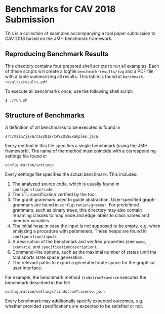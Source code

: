 Benchmarks for CAV 2018 Submission
==================================

This is a collection of examples accompanying a tool paper submission to CAV 2018 based on the JMH benchmark framework.

## Reproducing Benchmark Results

This directory contains four prepared shell scripts to run all examples.
Each of these scripts will create a logfile `benchmark-results/log` and a PDF file with a table summarizing all results.
This table is found at `benchmark-results/results.pdf`.

To execute all benchmarks once, use the following shell script:

    $ ./run.sh

## Structure of Benchmarks

A definition of all benchmarks to be executed is found in

    src/main/java/cav2018/CAV2018Examples.java

Every method in this file specifies a single benchmark (using the JMH framework).
The name of the method must coincide with a corresponding settings file found in

    configuration/settings

Every settings file specifies the actual benchmark. This includes:

1. The analyzed source code, which is usually found in `configuration/code`.
2. The LTL specification verified by the tool.
3. The graph grammars used to guide abstraction. User-specified graph-grammars are found in `configuration/grammar`. For predefined grammars, such as binary trees, this directory may also contain renaming classes to map node and edge labels to class names and member variables.
4. The initial heap in case the input is not supposed to be empty, e.g. when analyzing a procedure with parameters. These heaps are found in `configuration/inputs`
6. A description of the benchmark and verified properties (see `name`, `scenario`, and `specificationDescription`).
7. Command-line options, such as the maximal number of states until the tool aborts state space generation.
8. The relevant paths to export a generated state space for the graphical user interface.

For example, the benchmark method `lindstromTraverse` executes the benchmark described in the file

    configuration/settings/lindstromTraverse.json

Every benchmark may additionally specify expected outcomes, e.g. whether provided specifications are expected to be satisfied or not.


